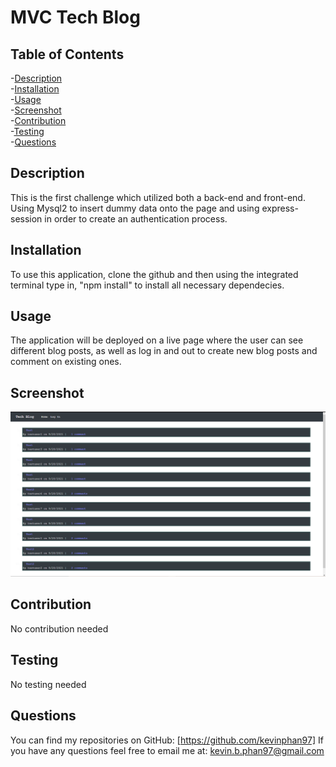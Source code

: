 # MVC Tech Blog


  ## Table of Contents
  -[Description](#description)<br/>
  -[Installation](#installation)<br/>
  -[Usage](#usage)<br/>
  -[Screenshot](#screenshot)<br/>
  -[Contribution](#contribution)<br/>
  -[Testing](#testing)<br/>
  -[Questions](#questions)<br/>

  ## Description
  This is the first challenge which utilized both a back-end and front-end. Using Mysql2 to insert dummy data onto the page and using express-session in order to create an authentication process.

  ## Installation
  To use this application, clone the github and then using the integrated terminal type in, "npm install" to install all necessary dependecies.

  ## Usage
  The application will be deployed on a live page where the user can see different blog posts, as well as log in and out to create new blog posts and comment on existing ones.

  ## Screenshot
  ![screenshot](https://github.com/kevinphan97/My-First-TechBlog/blob/main/assets/Screenshot%20(65).png)

  ## Contribution
  No contribution needed

  ## Testing
  No testing needed

  ## Questions
  You can find my repositories on GitHub: [https://github.com/kevinphan97]
  If you have any questions feel free to email me at: kevin.b.phan97@gmail.com
